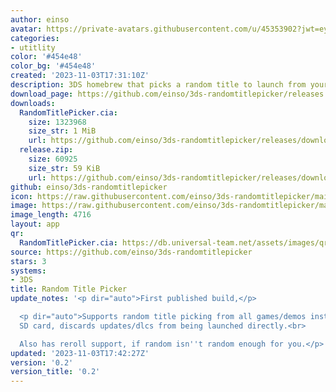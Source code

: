 ```yaml
---
author: einso
avatar: https://private-avatars.githubusercontent.com/u/45353902?jwt=eyJhbGciOiJIUzI1NiIsInR5cCI6IkpXVCJ9.eyJpc3MiOiJnaXRodWIuY29tIiwiYXVkIjoicmF3LmdpdGh1YnVzZXJjb250ZW50LmNvbSIsImtleSI6ImtleTEiLCJleHAiOjE3MzQ2NzYxNDAsIm5iZiI6MTczNDY3NDk0MCwicGF0aCI6Ii91LzQ1MzUzOTAyIn0.sDKXnml6-0hA1KlfUKsUPJyeFGqV3nTZy57lc6Ugv9w&v=4
categories:
- utitlity
color: '#454e48'
color_bg: '#454e48'
created: '2023-11-03T17:31:10Z'
description: 3DS homebrew that picks a random title to launch from your SD card
download_page: https://github.com/einso/3ds-randomtitlepicker/releases
downloads:
  RandomTitlePicker.cia:
    size: 1323968
    size_str: 1 MiB
    url: https://github.com/einso/3ds-randomtitlepicker/releases/download/0.2/RandomTitlePicker.cia
  release.zip:
    size: 60925
    size_str: 59 KiB
    url: https://github.com/einso/3ds-randomtitlepicker/releases/download/0.2/release.zip
github: einso/3ds-randomtitlepicker
icon: https://raw.githubusercontent.com/einso/3ds-randomtitlepicker/main/icon.png
image: https://raw.githubusercontent.com/einso/3ds-randomtitlepicker/main/icon.png
image_length: 4716
layout: app
qr:
  RandomTitlePicker.cia: https://db.universal-team.net/assets/images/qr/randomtitlepicker-cia.png
source: https://github.com/einso/3ds-randomtitlepicker
stars: 3
systems:
- 3DS
title: Random Title Picker
update_notes: '<p dir="auto">First published build,</p>

  <p dir="auto">Supports random title picking from all games/demos installed to the
  SD card, discards updates/dlcs from being launched directly.<br>

  Also has reroll support, if random isn''t random enough for you.</p>'
updated: '2023-11-03T17:42:27Z'
version: '0.2'
version_title: '0.2'
---
```

